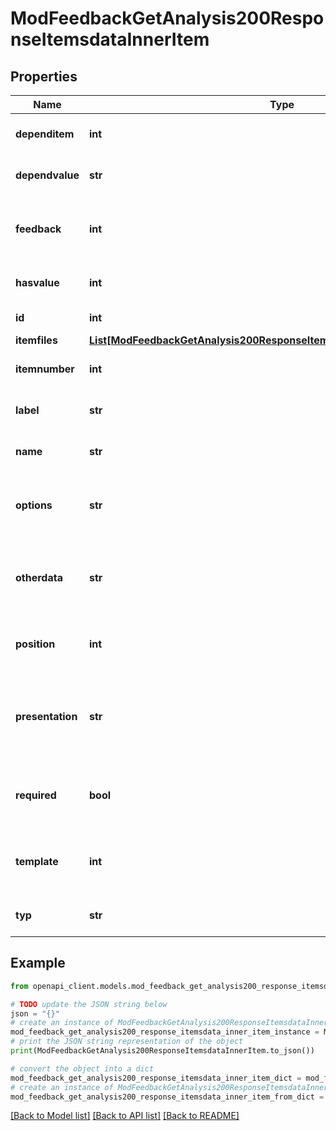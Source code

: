 # ModFeedbackGetAnalysis200ResponseItemsdataInnerItem


## Properties

Name | Type | Description | Notes
------------ | ------------- | ------------- | -------------
**dependitem** | **int** | The item id this item depend on. | [default to 0]
**dependvalue** | **str** | The depend value. | [default to 'null']
**feedback** | **int** | The feedback instance id this records belongs to. | [default to 0]
**hasvalue** | **int** | Whether it has a value or not. | [default to 0]
**id** | **int** | The record id. | [default to null]
**itemfiles** | [**List[ModFeedbackGetAnalysis200ResponseItemsdataInnerItemItemfilesInner]**](ModFeedbackGetAnalysis200ResponseItemsdataInnerItemItemfilesInner.md) |  | 
**itemnumber** | **int** | The item position number | [default to null]
**label** | **str** | The item label. | [default to 'null']
**name** | **str** | The item name. | [default to 'null']
**options** | **str** | Different additional settings for the item (question). | [default to 'null']
**otherdata** | **str** | Additional data that may be required by external functions | [default to 'null']
**position** | **int** | The position in the list of questions. | [default to 0]
**presentation** | **str** | The text describing the item or the available possible answers. | [default to 'null']
**required** | **bool** | Whether is a item (question) required or not. | [default to False]
**template** | **int** | If it belogns to a template, the template id. | [default to 0]
**typ** | **str** | The type of the item. | [default to 'null']

## Example

```python
from openapi_client.models.mod_feedback_get_analysis200_response_itemsdata_inner_item import ModFeedbackGetAnalysis200ResponseItemsdataInnerItem

# TODO update the JSON string below
json = "{}"
# create an instance of ModFeedbackGetAnalysis200ResponseItemsdataInnerItem from a JSON string
mod_feedback_get_analysis200_response_itemsdata_inner_item_instance = ModFeedbackGetAnalysis200ResponseItemsdataInnerItem.from_json(json)
# print the JSON string representation of the object
print(ModFeedbackGetAnalysis200ResponseItemsdataInnerItem.to_json())

# convert the object into a dict
mod_feedback_get_analysis200_response_itemsdata_inner_item_dict = mod_feedback_get_analysis200_response_itemsdata_inner_item_instance.to_dict()
# create an instance of ModFeedbackGetAnalysis200ResponseItemsdataInnerItem from a dict
mod_feedback_get_analysis200_response_itemsdata_inner_item_from_dict = ModFeedbackGetAnalysis200ResponseItemsdataInnerItem.from_dict(mod_feedback_get_analysis200_response_itemsdata_inner_item_dict)
```
[[Back to Model list]](../README.md#documentation-for-models) [[Back to API list]](../README.md#documentation-for-api-endpoints) [[Back to README]](../README.md)


